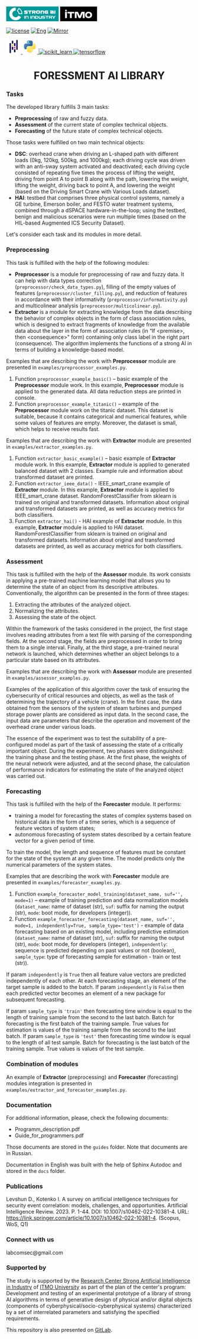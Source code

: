 [![SAI](https://github.com/ITMO-NSS-team/open-source-ops/blob/master/badges/SAI_badge_flat.svg)](https://sai.itmo.ru/)
[![ITMO](https://github.com/ITMO-NSS-team/open-source-ops/blob/master/badges/ITMO_badge_flat.svg)](https://en.itmo.ru/en/)

[![license](https://img.shields.io/github/license/labcomsec/aopssop_lib)](https://github.com/labcomsec/foressment_lib/blob/master/LICENSE.md)
[![Eng](https://img.shields.io/badge/lang-en-yellow.svg)](/README_en.md)
[![Mirror](https://camo.githubusercontent.com/9bd7b8c5b418f1364e72110a83629772729b29e8f3393b6c86bff237a6b784f6/68747470733a2f2f62616467656e2e6e65742f62616467652f6769746c61622f6d6972726f722f6f72616e67653f69636f6e3d6769746c6162)](https://gitlab.actcognitive.org/itmo-sai-code/foressment_lib)

<p align="left">
<a href="https://pandas.pydata.org/" target="_blank" rel="noreferrer">
<img src="https://raw.githubusercontent.com/devicons/devicon/2ae2a900d2f041da66e950e4d48052658d850630/icons/pandas/pandas-original.svg" alt="pandas" width="40" height="40"/>
</a>
<a href="https://www.python.org" target="_blank" rel="noreferrer">
<img src="https://raw.githubusercontent.com/devicons/devicon/master/icons/python/python-original.svg" alt="python" width="40" height="40"/>
</a>
<a href="https://scikit-learn.org/" target="_blank" rel="noreferrer">
<img src="https://upload.wikimedia.org/wikipedia/commons/0/05/Scikit_learn_logo_small.svg" alt="scikit_learn" width="40" height="40"/>
</a>
<a href="https://www.tensorflow.org" target="_blank" rel="noreferrer">
<img src="https://www.vectorlogo.zone/logos/tensorflow/tensorflow-icon.svg" alt="tensorflow" width="40" height="40"/>
</a>
</p>


<h1 align="center">FORESSMENT AI LIBRARY</h1>

<h3 align="left">Tasks</h3>
<p align="left">

The developed library fulfills 3 main tasks:

- **Preprocessing** of raw and fuzzy data.
- **Assessment** of the current state of complex technical objects.
- **Forecasting** of the future state of complex technical objects.

Those tasks were fulfilled on two main technical objects:
- **DSC**: overhead crane when driving an L-shaped path with different loads (0kg, 120kg, 500kg, and 1000kg); each driving cycle was driven with an anti-sway system activated and deactivated; each driving cycle consisted of repeating five times the process of lifting the weight, driving from point A to point B along with the path, lowering the weight, lifting the weight, driving back to point A, and lowering the weight (based on the Driving Smart Crane with Various Loads dataset).
- **HAI**: testbed that comprises three physical control systems, namely a GE turbine, Emerson boiler, and FESTO water treatment systems, combined through a dSPACE hardware-in-the-loop; using the testbed, benign and malicious scenarios were run multiple times (based on the HIL-based Augmented ICS Security Dataset).

Let's consider each task and its modules in more detail.
</p>

<h3 align="left">Preprocessing</h3>
<p align="left">

This task is fulfilled with the help of the following modules:

- **Preprocessor** is a module for preprocessing of raw and fuzzy data. It can help with data types correction (```preprocessor/check_data_types.py```), filling of the empty values of features (```preprocessor/cluster_filling.py```), and reduction of features in accordance with their informativity (```preprocessor/informativity.py```) and multicolinear analysis (```preprocessor/multicolinear.py```).
- **Extractor** is a module for extracting knowledge from the data describing the behavior of complex objects in the form of class association rules, which is designed to extract fragments of knowledge from the available data about the layer in the form of association rules (in “If \<premise\>, then \<consequence\>" form) containing only class label in the right part (consequence). The algorithm implements the functions of a strong AI in terms of building a knowledge-based model. 

Examples that are describing the work with **Preprocessor** module are presented in ```examples/preprocessor_examples.py```.

1. Function ```preprocessor_example_basic()``` – basic example of the **Preprocessor** module work. In this example, **Preprocessor** module is applied to the generated data. All data reduction steps are printed in console.
2. Function ```preprocessor_example_titanic()``` – example of the **Preprocessor** module work on the titanic dataset. This dataset is suitable, because it contains categorical and numerical features, while some values of features are empty. Moreover, the dataset is small, which helps to receive results fast. 

Examples that are describing the work with **Extractor** module are presented in ```examples/extractor_examples.py```.

1. Function ```extractor_basic_example()``` – basic example of **Extractor** module work. In this example, **Extractor** module is applied to generated balanced dataset with 2 classes. Example rule and information about transformed dataset are printed.
2. Function ```extractor_ieee_data()``` - IEEE_smart_crane example of **Extractor** module. In this example, **Extractor** module is applied to IEEE_smart_crane dataset. RandomForestClassifier from sklearn is trained on original and transformed datasets. Information about original and transformed datasets are printed, as well as accuracy metrics for both classifiers.
3. Function ```extractor_hai()``` - HAI example of **Extractor** module. In this example, **Extractor** module is applied to HAI dataset. RandomForestClassifier from sklearn is trained on original and transformed datasets. Information about original and transformed datasets are printed, as well as accuracy metrics for both classifiers.
</p>

<h3 align="left">Assessment</h3>
<p align="left">

This task is fulfilled with the help of the **Assessor** module. Its work consists in applying a pre-trained machine learning model that allows you to determine the state of an object from its descriptive attributes. Conventionally, the algorithm can be presented in the form of three stages:

1. Extracting the attributes of the analyzed object.
2. Normalizing the attributes.
3. Assessing the state of the object.

Within the framework of the tasks considered in the project, the first stage involves reading attributes from a text file with parsing of the corresponding fields. At the second stage, the fields are preprocessed in order to bring them to a single interval. Finally, at the third stage, a pre-trained neural network is launched, which determines whether an object belongs to a particular state based on its attributes.

Examples that are describing the work with **Assessor** module are presented in ```examples/assessor_examples.py```.

Examples of the application of this algorithm cover the task of ensuring the cybersecurity of critical resources and objects, as well as the task of determining the trajectory of a vehicle (crane). In the first case, the data obtained from the sensors of the system of steam turbines and pumped storage power plants are considered as input data. In the second case, the input data are parameters that describe the operation and movement of the overhead crane under various loads.

The essence of the experiment was to test the suitability of a pre-configured model as part of the task of assessing the state of a critically important object. During the experiment, two phases were distinguished: the training phase and the testing phase. At the first phase, the weights of the neural network were adjusted, and at the second phase, the calculation of performance indicators for estimating the state of the analyzed object was carried out.
</p>

<h3 align="left">Forecasting</h3>
<p align="left">

This task is fulfilled with the help of the **Forecaster** module. It performs:

- training a model for forecasting the states of complex systems based on historical data in the form of a time series, which is a sequence of feature vectors of system states;
- autonomous forecasting of system states described by a certain feature vector for a given period of time.

To train the model, the length and sequence of features must be constant for the state of the system at any given time. The model predicts only the numerical parameters of the system states.

Examples that are describing the work with **Forecaster** module are presented in ```examples/forecaster_examples.py```.

1. Function ```example_forecaster_model_training(dataset_name, suf='', mode=1)``` – example of training prediction and data normalization models (```dataset_name```: name of dataset (str), ```suf```: suffix for naming the output (str), ```mode```: boot mode, for developers (integer)).
2. Function ```example_forecaster_forecasting(dataset_name, suf='', mode=1, independently=True, sample_type='test')``` - example of data forecasting based on an existing model, including predictive estimation (```dataset_name```: name of dataset (str), ```suf```: suffix for naming the output (str), ```mode```: boot mode, for developers (integer), ```independently```: sequence is predicted depending on past values or not (boolean), ```sample_type```: type of forecasting sample for estimation - train or test (str)).

If param ```independently``` is ```True``` then all feature value vectors are predicted independently of each other. At each forecasting stage, an element of the target sample is added to the batch. If param ```independently``` is ```False``` then each predicted vector becomes an element of a new package for subsequent forecasting.

If param ```sample_type``` is ```'train'``` then forecasting time window is equal to the length of training sample from the second to the last batch. Batch for forecasting is the first batch of the training sample. True values for estimation is values of the training sample from the second to the last batch. If param ```sample_type``` is ```'test'``` then forecasting time window is equal to the length of all test sample. Batch for forecasting is the last batch of the training sample. True values is values of the test sample.
</p>

<h3 align="left">Combination of modules</h3>
<p align="left">

An example of **Extractor** (preprocessing) and **Forecaster** (forecasting) modules integration is presented in ```examples/extractor_and_forecaster_examples.py```.
</p>

<h3 align="left">Documentation</h3>
<p align="left">
For additional information, please, check the following documents:

- Programm_description.pdf
- Guide_for_programmers.pdf

Those documents are stored in the ```guides``` folder. Note that documents are in Russian.

Documentation in English was built with the help of Sphinx Autodoc and stored in the ```docs``` folder.
</p>

<h3 align="left">Publications</h3>
<p align="left">
Levshun D., Kotenko I. A survey on artificial intelligence techniques for security event correlation: models, challenges, and opportunities. Artificial Intelligence Review. 2023. P. 1-44. DOI: 10.1007/s10462-022-10381-4. URL:
<a href="https://link.springer.com/article/10.1007/s10462-022-10381-4 " target="_blank">https://link.springer.com/article/10.1007/s10462-022-10381-4</a>. (Scopus, WoS, Q1)
</p>

<h3 align="left">Connect with us</h3>
<p align="left">labcomsec@gmail.com
</p>

<h3 aligh="left">Supported by</h3>
<p align="left">
The study is supported by the <a href="https://sai.itmo.ru/">Research Center Strong Artificial Intelligence in Industry</a>
of <a href="https://en.itmo.ru/">ITMO University</a> as part of the plan of the center's program: Development and testing of an experimental prototype of a library of strong AI algorithms in terms of generative design of physical and/or digital objects (components of cyberphysical/socio-cyberphysical systems) characterized by a set of interrelated parameters and satisfying the specified requirements.
</p>

<p align="left">
This repository is also presented on 
<a target="_blank" rel="noopener noreferrer" href="https://gitlab.actcognitive.org/itmo-sai-code/foressment_lib/">
GitLab</a>.
</p>
